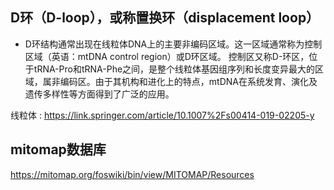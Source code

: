 ## D环（D-loop），或称置换环（displacement loop）

+ D环结构通常出现在线粒体DNA上的主要非编码区域。这一区域通常称为控制区域（英语：mtDNA control region）或D环区域。
控制区又称D-环区，位于tRNA-Pro和tRNA-Phe之间，是整个线粒体基因组序列和长度变异最大的区域，属非编码区。由于其机构和进化上的特点，mtDNA在系统发育、演化及遗传多样性等方面得到了广泛的应用。



线粒体 : https://link.springer.com/article/10.1007%2Fs00414-019-02205-y


## mitomap数据库
https://mitomap.org/foswiki/bin/view/MITOMAP/Resources


